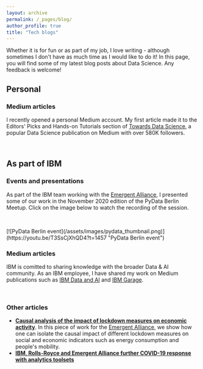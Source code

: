 ```yaml
---
layout: archive
permalink: /_pages/blog/
author_profile: true
title: "Tech blogs"
---
```



Whether it is for fun or as part of my job, I love writing - although sometimes I don't have as much time as I would like to do it! In this page, you will find some of my latest blog posts about Data Science. Any feedback is welcome!

## Personal
### Medium articles
I recently opened a personal Medium account. My first article made it to the Editors' Picks and Hands-on Tutorials section of [Towards Data Science](https://towardsdatascience.com/), a popular Data Science publication on Medium with over 580K followers.
<br>
<div id="medium-widget"></div>
<script src="https://medium-widget.pixelpoint.io/widget.js"></script>
<script>MediumWidget.Init({renderTo: '#medium-widget', params: {"resource":"https://medium.com/@acorralescano","postsPerLine":1,"limit":10,"picture":"big","fields":["description","author","claps","publishAt"],"ratio":"landscape"}})</script>
<br>

## As part of IBM
### Events and presentations
As part of the IBM team working with the [Emergent Alliance](https://emergentalliance.org/), I presented some of our work in the November 2020 edition of the PyData Berlin Meetup. Click on the image below to watch the recording of the session. 
<p>&nbsp;</p>
[![PyData Berlin event](/assets/images/pydata_thumbnail.png)](https://youtu.be/T3SsCjXhQD4?t=1457 "PyData Berlin event")

### Medium articles
IBM is comitted to sharing knowledge with the broader Data & AI community. As an IBM employee, I have shared my work on Medium publications such as [IBM Data and AI](https://medium.com/ibm-data-ai) and [IBM Garage](https://medium.com/ibm-garage).
<br>
<div id="medium-widget2"></div>
<script src="https://medium-widget.pixelpoint.io/widget.js"></script>
<script>MediumWidget.Init({renderTo: '#medium-widget2', params: {"resource":"https://medium.com/@alvaro.corrales.cano","postsPerLine":1,"limit":10,"picture":"big","fields":["description","author","claps","publishAt"],"ratio":"landscape"}})</script>
<br>

### Other articles
- [**Causal analysis of the impact of lockdown measures on economic activity**](https://emergentalliance.org/causal-analysis-of-the-impact-of-lockdown-measures-on-economic-activity/). In this piece of work for the [Emergent Alliance](https://emergentalliance.org/), we show how one can isolate the causal impact of different lockdown measures on social and economic indicators such as energy consumption and people's mobility.  
- [**IBM, Rolls-Royce and Emergent Alliance further COVID-19 response with analytics toolsets**](https://www.ibm.com/blogs/journey-to-ai/2021/03/ibm-rolls-royce-and-emergent-alliance-further-covid-19-response-with-analytics-toolsets/)

